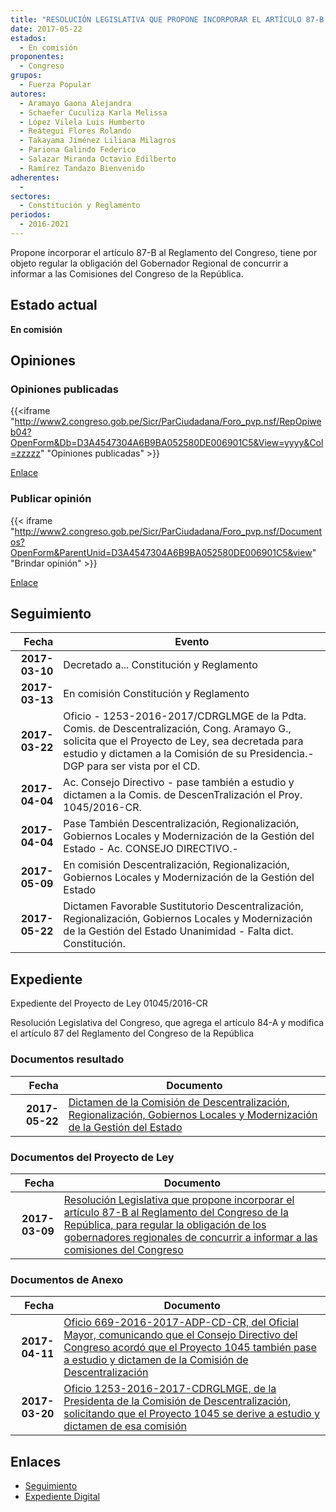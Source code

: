 ```yaml
---
title: "RESOLUCIÓN LEGISLATIVA QUE PROPONE INCORPORAR EL ARTÍCULO 87-B AL REGLAMENTO DEL CONGESO DE LA REPÚBLICA, PARA REGULAR LA OBLIGACIÓN DE LOS GOBERNADORES REGIONALES DE CONCURRIR A INFORMAR A LAS COMISIONES DEL CONGRES0"
date: 2017-05-22
estados: 
  - En comisión
proponentes: 
  - Congreso
grupos: 
  - Fuerza Popular
autores: 
  - Aramayo Gaona Alejandra
  - Schaefer Cuculiza Karla Melissa
  - López Vilela Luis Humberto
  - Reátegui Flores Rolando
  - Takayama Jiménez Liliana Milagros
  - Pariona Galindo Federico
  - Salazar Miranda Octavio Edilberto
  - Ramírez Tandazo Bienvenido
adherentes: 
  - 
sectores: 
  - Constitución y Reglamento
periodos: 
  - 2016-2021
---
```


Propone incorporar el artículo 87-B al Reglamento del Congreso, tiene por objeto regular la obligación del Gobernador Regional de concurrir a informar a las Comisiones del Congreso de la República.


## Estado actual

**En comisión**

## Opiniones

### Opiniones publicadas

{{<iframe "http://www2.congreso.gob.pe/Sicr/ParCiudadana/Foro_pvp.nsf/RepOpiweb04?OpenForm&Db=D3A4547304A6B9BA052580DE006901C5&View=yyyy&Col=zzzzz" "Opiniones publicadas" >}}

[Enlace](http://www2.congreso.gob.pe/Sicr/ParCiudadana/Foro_pvp.nsf/RepOpiweb04?OpenForm&Db=D3A4547304A6B9BA052580DE006901C5&View=yyyy&Col=zzzzz)
### Publicar opinión

{{< iframe "http://www2.congreso.gob.pe/Sicr/ParCiudadana/Foro_pvp.nsf/Documentos?OpenForm&ParentUnid=D3A4547304A6B9BA052580DE006901C5&view" "Brindar opinión" >}}

[Enlace](http://www2.congreso.gob.pe/Sicr/ParCiudadana/Foro_pvp.nsf/Documentos?OpenForm&ParentUnid=D3A4547304A6B9BA052580DE006901C5&view)

## Seguimiento

| Fecha | Evento |
|------:|--------|
| **2017-03-10** | Decretado a... Constitución y Reglamento|
| **2017-03-13** | En comisión Constitución y Reglamento|
| **2017-03-22** | Oficio - 1253-2016-2017/CDRGLMGE de la Pdta. Comis. de Descentralización, Cong. Aramayo G., solicita que el Proyecto de Ley, sea decretada para estudio y dictamen a la Comisión de su Presidencia.-DGP para ser vista por el CD.|
| **2017-04-04** | Ac. Consejo Directivo - pase también a estudio y dictamen a la Comis. de DescenTralización el Proy. 1045/2016-CR.|
| **2017-04-04** | Pase También Descentralización, Regionalización, Gobiernos Locales y Modernización de la Gestión del Estado - Ac. CONSEJO DIRECTIVO.-|
| **2017-05-09** | En comisión Descentralización, Regionalización, Gobiernos Locales y Modernización de la Gestión del Estado|
| **2017-05-22** | Dictamen Favorable Sustitutorio Descentralización, Regionalización, Gobiernos Locales y Modernización de la Gestión del Estado Unanimidad - Falta dict. Constitución.|


## Expediente

Expediente del Proyecto de Ley 01045/2016-CR

Resolución Legislativa del Congreso, que agrega el artículo 84-A y modifica el artículo 87 del Reglamento del Congreso de la República


### Documentos resultado

| Fecha | Documento |
|------:|--------|
| **2017-05-22** | [Dictamen de la Comisión de Descentralización, Regionalización, Gobiernos Locales y Modernización de la Gestión del Estado](http://www.leyes.congreso.gob.pe/Documentos/2016_2021/Dictamenes/Proyectos_de_Ley/01045DC08MAY20170522.pdf) |

### Documentos del Proyecto de Ley

| Fecha | Documento |
|------:|--------|
| **2017-03-09** | [Resolución Legislativa que propone incorporar el artículo 87-B al Reglamento del Congreso de la República, para regular la obligación de los gobernadores regionales de concurrir a informar a las comisiones del Congreso](http://www.leyes.congreso.gob.pe/Documentos/2016_2021/Proyectos_de_Ley_y_de_Resoluciones_Legislativas/PL0104520170309.pdf) |

### Documentos de Anexo

| Fecha | Documento |
|------:|--------|
| **2017-04-11** | [Oficio 669-2016-2017-ADP-CD-CR, del Oficial Mayor, comunicando que el Consejo Directivo del Congreso acordó que el Proyecto 1045 también pase a estudio y dictamen de la Comisión de Descentralización](http://www.leyes.congreso.gob.pe/Documentos/2016_2021/Oficios/Oficialia_Mayor/OFICIO-669-2016-2017-ADP-CD-CR.pdf) |
| **2017-03-20** | [Oficio 1253-2016-2017-CDRGLMGE, de la Presidenta de la Comisión de Descentralización, solicitando que el Proyecto 1045 se derive a estudio y dictamen de esa comisión](http://www.leyes.congreso.gob.pe/Documentos/2016_2021/Oficios/Comisiones_Ordinarias/OFICIO-1253-2016-2017-CDRGLMGE..pdf) |

## Enlaces 

- [Seguimiento](http://www2.congreso.gob.pe/Sicr/TraDocEstProc/CLProLey2016.nsf/f7fff46988ca05b1052578e100829cc7/00d9448ddef4218d052580de006bede9?OpenDocument)
- [Expediente Digital](http://www2.congreso.gob.pehttp://www2.congreso.gob.pe/Sicr/TraDocEstProc/CLProLey2016.nsf/f7fff46988ca05b1052578e100829cc7/00d9448ddef4218d052580de006bede9?OpenDocument&Click=05257FB7005EB655.eb71d0cf91d8294e05256cdf006b5706/$Body/0.1C6C)
